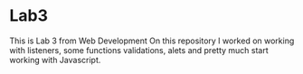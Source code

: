 # Lab3
This is Lab 3 from Web Development
On this repository I worked on working with listeners, some functions
validations, alets and pretty much start working with Javascript.
